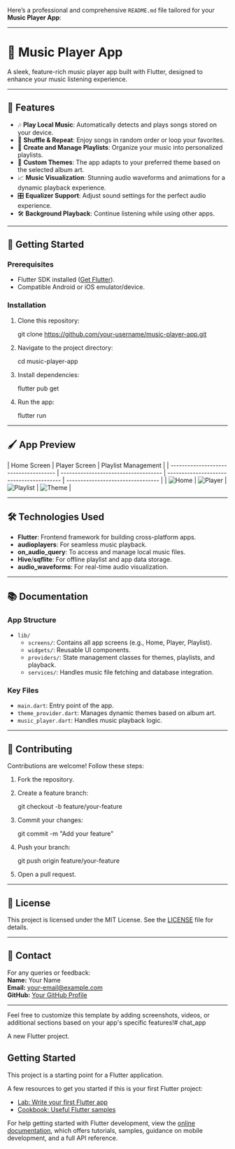 Here’s a professional and comprehensive `README.md` file tailored for your **Music Player App**:

---

# 🎵 Music Player App

A sleek, feature-rich music player app built with Flutter, designed to enhance your music listening experience.

---

## 📱 Features

- 🎶 **Play Local Music**: Automatically detects and plays songs stored on your device.
- 🔀 **Shuffle & Repeat**: Enjoy songs in random order or loop your favorites.
- 📂 **Create and Manage Playlists**: Organize your music into personalized playlists.
- 🌟 **Custom Themes**: The app adapts to your preferred theme based on the selected album art.
- 📈 **Music Visualization**: Stunning audio waveforms and animations for a dynamic playback experience.
- 🎛️ **Equalizer Support**: Adjust sound settings for the perfect audio experience.
- 🛠️ **Background Playback**: Continue listening while using other apps.

---

## 🚀 Getting Started

### Prerequisites

- Flutter SDK installed ([Get Flutter](https://flutter.dev/docs/get-started/install)).
- Compatible Android or iOS emulator/device.

### Installation

1. Clone this repository:

   git clone https://github.com/your-username/music-player-app.git

2. Navigate to the project directory:

   cd music-player-app

3. Install dependencies:

   flutter pub get

4. Run the app:

   flutter run

---

## 🖌️ App Preview

| Home Screen                           | Player Screen                        | Playlist Management                      |
| ------------------------------------- | ------------------------------------ | ---------------------------------------- | --------------------------------- |
| ![Home](assets/images/homescreen.jpg) | ![Player](assets/images/players.jpg) | ![Playlist](assets/images/musiclist.jpg) | ![Theme](assets/images/theme.jpg) |

---

## 🛠️ Technologies Used

- **Flutter**: Frontend framework for building cross-platform apps.
- **audioplayers**: For seamless music playback.
- **on_audio_query**: To access and manage local music files.
- **Hive**/**sqflite**: For offline playlist and app data storage.
- **audio_waveforms**: For real-time audio visualization.

---

## 📚 Documentation

### App Structure

- `lib/`
  - `screens/`: Contains all app screens (e.g., Home, Player, Playlist).
  - `widgets/`: Reusable UI components.
  - `providers/`: State management classes for themes, playlists, and playback.
  - `services/`: Handles music file fetching and database integration.

### Key Files

- `main.dart`: Entry point of the app.
- `theme_provider.dart`: Manages dynamic themes based on album art.
- `music_player.dart`: Handles music playback logic.

---

## 🌟 Contributing

Contributions are welcome! Follow these steps:

1. Fork the repository.
2. Create a feature branch:

   git checkout -b feature/your-feature

3. Commit your changes:

   git commit -m "Add your feature"

4. Push your branch:

   git push origin feature/your-feature

5. Open a pull request.

---

## 📝 License

This project is licensed under the MIT License. See the [LICENSE](LICENSE) file for details.

---

## 📧 Contact

For any queries or feedback:  
**Name:** Your Name  
**Email:** your-email@example.com  
**GitHub:** [Your GitHub Profile](https://github.com/your-username)

---

Feel free to customize this template by adding screenshots, videos, or additional sections based on your app's specific features!# chat_app

A new Flutter project.

## Getting Started

This project is a starting point for a Flutter application.

A few resources to get you started if this is your first Flutter project:

- [Lab: Write your first Flutter app](https://docs.flutter.dev/get-started/codelab)
- [Cookbook: Useful Flutter samples](https://docs.flutter.dev/cookbook)

For help getting started with Flutter development, view the
[online documentation](https://docs.flutter.dev/), which offers tutorials,
samples, guidance on mobile development, and a full API reference.

